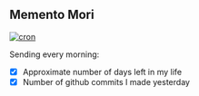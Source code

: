 ## Memento Mori

[![cron](https://github.com/lxhan/memento-mori/actions/workflows/cron.yml/badge.svg)](https://github.com/lxhan/memento-mori/actions/workflows/cron.yml)

Sending every morning:

- [x] Approximate number of days left in my life
- [x] Number of github commits I made yesterday
